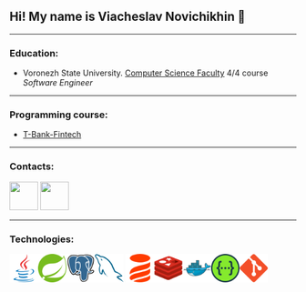 ## Hi! My name is Viacheslav Novichikhin 👋
***
### Education:
* Voronezh State University. [Computer Science Faculty](https://www.cs.vsu.ru/) 4/4 course _Software Engineer_
***
### Programming course:
* [T-Bank-Fintech](https://github.com/Novia2003/Novia2003/blob/main/universal_diploma.pdf)
***
### Contacts:
[<img src="https://github.com/gauravghongde/social-icons/blob/master/SVG/Color/VK.svg" style="width:50px; height:50px;"/>](https://vk.com/pyycb)
[<img src="https://github.com/gauravghongde/social-icons/blob/master/SVG/Color/Telegram.svg" style="width:50px; height:50px;"/>](https://t.me/vyacheslavechik)
***
### Technologies:
<img src="https://github.com/devicons/devicon/blob/master/icons/java/java-original.svg" style="width:50px; height:50px;"/><img src="https://github.com/devicons/devicon/blob/master/icons/spring/spring-original.svg" style="width:50px; height:50px;"/><img src="https://github.com/devicons/devicon/blob/master/icons/postgresql/postgresql-original.svg" style="width:50px; height:50px;"/><img src="https://github.com/devicons/devicon/blob/master/icons/mysql/mysql-original.svg" style="width:50px; height:50px;"/>
<img src="https://github.com/devicons/devicon/blob/master/icons/liquibase/liquibase-original.svg" style="width:50px; height:50px;"/><img src="https://github.com/devicons/devicon/blob/master/icons/redis/redis-original.svg" style="width:50px; height:50px;"/><img src="https://github.com/devicons/devicon/blob/master/icons/docker/docker-original.svg" style="width:50px; height:50px;"/><img src="https://github.com/devicons/devicon/blob/master/icons/swagger/swagger-original.svg" style="width:50px; height:50px;"/><img src="https://github.com/devicons/devicon/blob/master/icons/git/git-original.svg" style="width:50px; height:50px;"/>
<!--
**Novia2003/Novia2003** is a ✨ _special_ ✨ repository because its `README.md` (this file) appears on your GitHub profile.

Here are some ideas to get you started:

- 🔭 I’m currently working on ...
- 🌱 I’m currently learning ...
- 👯 I’m looking to collaborate on ...
- 🤔 I’m looking for help with ...
- 💬 Ask me about ...
- 📫 How to reach me: ...
- 😄 Pronouns: ...
- ⚡ Fun fact: ...
-->
